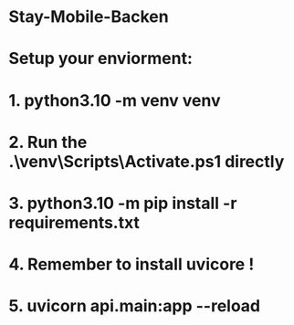 # Stay-Mobile-Backen
# Setup your enviorment:
# 1. python3.10 -m venv venv
# 2. Run the .\venv\Scripts\Activate.ps1 directly
# 3. python3.10 -m pip install -r requirements.txt
# 4. Remember to install uvicore !
# 5. uvicorn api.main:app --reload


